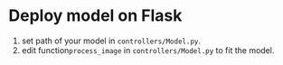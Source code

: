# Deploy model on Flask

1. set path of your model in `controllers/Model.py`.
2. edit function`process_image` in `controllers/Model.py` to fit the model.
